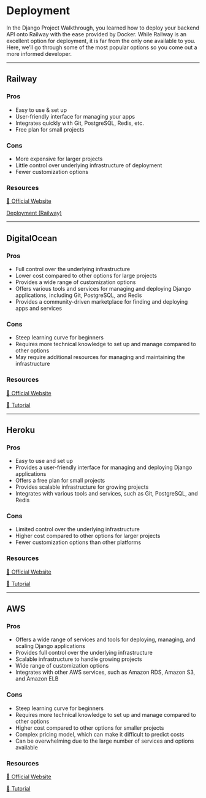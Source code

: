 # Deployment

In the Django Project Walkthrough, you learned how to deploy your backend API onto Railway with the ease provided by Docker. While Railway is an excellent option for deployment, it is far from the only one available to you. Here, we’ll go through some of the most popular options so you come out a more informed developer. 

---

## Railway

### Pros

- Easy to use & set up
- User-friendly interface for managing your apps
- Integrates quickly with Git, PostgreSQL, Redis, etc.
- Free plan for small projects

### Cons

- More expensive for larger projects
- Little control over underlying infrastructure of deployment
- Fewer customization options

### Resources

[📌 Official Website](https://www.railway.app)

[Deployment (Railway)](Django%20Project%20Walkthrough%200cf5b67991f04b6a984c094f31209a62/Deployment%20(Railway)%20a0b00f8cc92a4ff489fcc744bd5c9667.md)

---

## DigitalOcean

### Pros

- Full control over the underlying infrastructure
- Lower cost compared to other options for large projects
- Provides a wide range of customization options
- Offers various tools and services for managing and deploying Django applications, including Git, PostgreSQL, and Redis
- Provides a community-driven marketplace for finding and deploying apps and services

### Cons

- Steep learning curve for beginners
- Requires more technical knowledge to set up and manage compared to other options
- May require additional resources for managing and maintaining the infrastructure

### Resources

[📌 Official Website](https://www.digitalocean.com)

[📎 Tutorial](https://docs.digitalocean.com/tutorials/app-deploy-django-app/)

---

## Heroku

### Pros

- Easy to use and set up
- Provides a user-friendly interface for managing and deploying Django applications
- Offers a free plan for small projects
- Provides scalable infrastructure for growing projects
- Integrates with various tools and services, such as Git, PostgreSQL, and Redis

### Cons

- Limited control over the underlying infrastructure
- Higher cost compared to other options for larger projects
- Fewer customization options than other platforms

### Resources

[📌 Official Website](https://www.heroku.com)

[📎 Tutorial](https://devcenter.heroku.com/articles/deploying-python)

---

## AWS

### Pros

- Offers a wide range of services and tools for deploying, managing, and scaling Django applications
- Provides full control over the underlying infrastructure
- Scalable infrastructure to handle growing projects
- Wide range of customization options
- Integrates with other AWS services, such as Amazon RDS, Amazon S3, and Amazon ELB

### Cons

- Steep learning curve for beginners
- Requires more technical knowledge to set up and manage compared to other options
- Higher cost compared to other options for smaller projects
- Complex pricing model, which can make it difficult to predict costs
- Can be overwhelming due to the large number of services and options available

### Resources

[📌 Official Website](https://aws.amazon.com)

[📎 Tutorial](https://docs.aws.amazon.com/elasticbeanstalk/latest/dg/create-deploy-python-django.html)